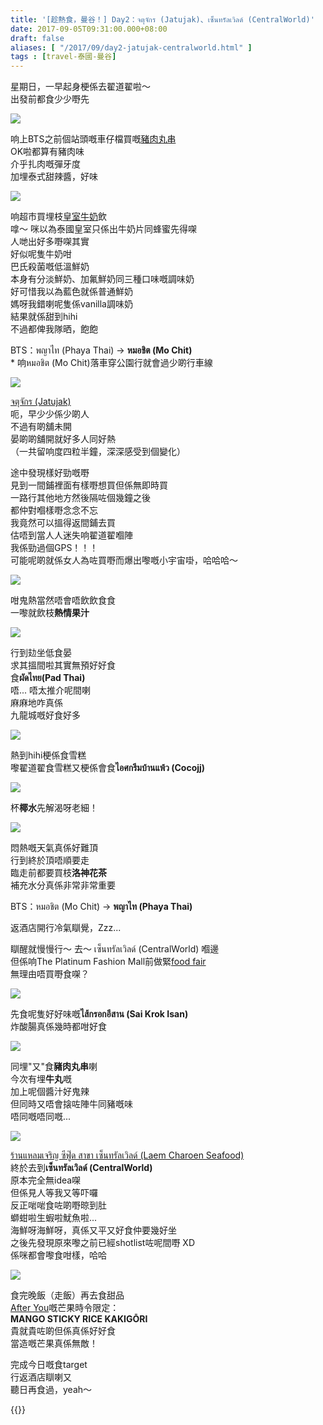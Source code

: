 ```yaml
---
title: '[趁熱食，曼谷！] Day2：จตุจักร (Jatujak)、เซ็นทรัลเวิลด์ (CentralWorld)'
date: 2017-09-05T09:31:00.000+08:00
draft: false
aliases: [ "/2017/09/day2-jatujak-centralworld.html" ]
tags : [travel-泰國-曼谷]
---
```


星期日，一早起身梗係去翟道翟啦～  
出發前都食少少嘢先  

![](/images/bangkok2a.jpg)

响上BTS之前個站頭嘅車仔檔買嘅[豬肉丸串](https://hidie.net/bangkok2a/)  
OK啦都算有豬肉味  
介乎扎肉嘅彈牙度  
加埋泰式甜辣醬，好味  

![](/images/bangkok2b.jpg)

响超市買埋枝[皇室牛奶](https://hidie.net/bangkok2b/)飲  
嗱～ 咪以為泰國皇室只係出牛奶片同蜂蜜先得㗎  
人哋出好多嘢㗎其實  
好似呢隻牛奶咁  
巴氏殺菌嘅低溫鮮奶  
本身有分淡鮮奶、加氟鮮奶同三種口味嘅調味奶  
好可惜我以為藍色就係普通鮮奶  
媽呀我錯喇呢隻係vanilla調味奶  
結果就係甜到hihi  
不過都俾我隊晒，飽飽  
  
BTS：พญาไท (Phaya Thai) → **หมอชิต (Mo Chit)**    
\* 响หมอชิต (Mo Chit)落車穿公園行就會過少啲行車線  
  
![](/images/bangkok2c.jpg)

[จตุจักร (Jatujak)](https://hidie.net/bangkok2c/)  
呃，早少少係少啲人  
不過有啲舖未開  
晏啲啲舖開就好多人同好熱  
（一共留响度四粒半鐘，深深感受到個變化）  
  
途中發現樣好勁嘅嘢  
見到一間鋪裡面有樣嘢想買但係無即時買  
一路行其他地方然後隔咗個幾鐘之後  
都仲對嗰樣嘢念念不忘  
我竟然可以搵得返間鋪去買  
估唔到當人人迷失响翟道翟嗰陣  
我係勁過個GPS！！！  
可能呢啲就係女人為咗買嘢而爆出嚟嘅小宇宙啩，哈哈哈～  
  
![](/images/bangkok2c1.jpg)

咁鬼熱當然唔會唔飲飲食食  
一嚟就飲枝**熱情果汁**  

![](/images/bangkok2c2.jpg)

行到攰坐低食晏  
求其搵間啦其實無預好好食  
食**ผัดไทย(Pad Thai)**  
唔... 唔太推介呢間喇  
麻麻地咋真係  
九龍城嘅好食好多  

![](/images/bangkok2c4.jpg)

熱到hihi梗係食雪糕  
嚟翟道翟食雪糕又梗係會食**ไอศกรีมบ้านแพ้ว (Cocojj)**  


![](/images/bangkok2c5.jpg)

杯**椰水**先解渴呀老細！  

![](/images/bangkok2c6.jpg)

悶熱嘅天氣真係好難頂  
行到終於頂唔順要走  
臨走前都要買枝**洛神花茶**  
補充水分真係非常非常重要  
  
BTS：หมอชิต (Mo Chit) → **พญาไท (Phaya Thai)**  
  
返酒店開行冷氣瞓覺，Zzz...  
  
瞓醒就慢慢行～ 去～ เซ็นทรัลเวิลด์ (CentralWorld) 嗰邊  
但係响The Platinum Fashion Mall前做緊[food fair](https://hidie.net/bangkok2e/)  
無理由唔買嘢食㗎？  

![](/images/bangkok2e.jpg)

先食呢隻好好味嘅**ไส้กรอกอีสาน (Sai Krok Isan)**  
炸酸腸真係幾時都咁好食  

![](/images/bangkok2e2.jpg)

同埋"又"食**豬肉丸串**喇  
今次有埋**牛丸**嘅  
加上呢個醬汁好鬼辣  
但同時又唔會搇咗陣牛同豬嘅味  
唔同嘅唔同嘅...  

![](/images/bangkok2f.jpg.jpg)

[ร้านแหลมเจริญ ซีฟู๊ด สาขา เซ็นทรัลเวิลด์ (Laem Charoen Seafood)](https://hidie.net/bangkok2f/)  
終於去到**เซ็นทรัลเวิลด์ (CentralWorld)**  
原本完全無idea㗎  
但係見人等我又等吓囉  
反正啱啱食咗啲嘢晾到肚  
螄蚶啦生蝦啦魷魚啦...  
海鮮呀海鮮呀，真係又平又好食仲要幾好坐  
之後先發現原來嚟之前已經shotlist咗呢間嘢 XD  
係咪都會嚟食咁樣，哈哈  

![](/images/bangkok2g.jpg)

食完晚飯（走飯）再去食甜品  
[After You](https://hidie.net/bangkok2g/)嘅芒果時令限定：  
**MANGO STICKY RICE KAKIGŌRI**  
貴就貴咗啲但係真係好好食  
當造嘅芒果真係無敵！  
  
  
完成今日嘅食target  
行返酒店瞓喇又  
聽日再食過，yeah～  
  
  

{{<bangkok>}}
